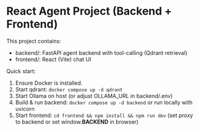 
# React Agent Project (Backend + Frontend)

This project contains:
- backend/: FastAPI agent backend with tool-calling (Qdrant retrieval)
- frontend/: React (Vite) chat UI

Quick start:
1. Ensure Docker is installed.
2. Start qdrant: `docker compose up -d qdrant`
3. Start Ollama on host (or adjust OLLAMA_URL in backend/.env)
4. Build & run backend: `docker compose up -d backend` or run locally with uvicorn
5. Start frontend: `cd frontend && npm install && npm run dev` (set proxy to backend or set window.__BACKEND__ in browser)
